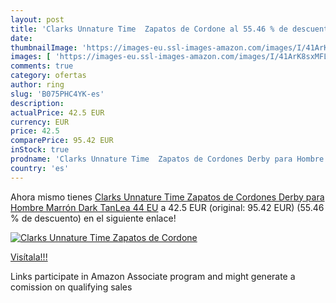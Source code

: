 ```yaml
---
layout: post
title: 'Clarks Unnature Time  Zapatos de Cordone al 55.46 % de descuento'
date: 
thumbnailImage: 'https://images-eu.ssl-images-amazon.com/images/I/41ArK8sxMFL._SL200_.jpg'
images: [ 'https://images-eu.ssl-images-amazon.com/images/I/41ArK8sxMFL._SL200_.jpg' ]
comments: true
category: ofertas
author: ring
slug: 'B075PHC4YK-es'
description:
actualPrice: 42.5 EUR
currency: EUR
price: 42.5
comparePrice: 95.42 EUR
inStock: true
prodname: 'Clarks Unnature Time  Zapatos de Cordones Derby para Hombre  Marrón  Dark TanLea   44 EU'
country: 'es'
---
```


Ahora mismo tienes [Clarks Unnature Time  Zapatos de Cordones Derby para Hombre  Marrón  Dark TanLea   44 EU](https://www.amazon.es/dp/B075PHC4YK/?tag=tolees-21) a 42.5 EUR (original: 95.42 EUR) (55.46 %  de descuento) en el siguiente enlace!

[![Clarks Unnature Time  Zapatos de Cordone](https://images-eu.ssl-images-amazon.com/images/I/41ArK8sxMFL._SL200_.jpg)](https://www.amazon.es/dp/B075PHC4YK/?tag=tolees-21)

[Visítala!!!](https://www.amazon.es/dp/B075PHC4YK/?tag=tolees-21)

Links participate in Amazon Associate program and might generate a comission on qualifying sales
